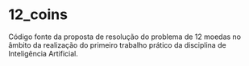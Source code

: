 # 12_coins
Código fonte da proposta de resolução do problema de 12 moedas no âmbito da realização do primeiro trabalho prático da disciplina de Inteligência Artificial.
